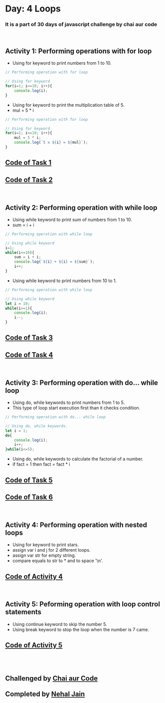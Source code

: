 # Day: 4 Loops

### It is a part of 30 days of javascript challenge by chai aur code

<br>

## Activity 1: Performing operations with for loop
- Using for keyword to print numbers from 1 to 10.
```js
// Performing operation with for loop

// Using for keyword
for(i=1; i<=10; i++){
    console.log(i);
}
```
- Using for keyword to print the multiplication table of 5.
- mul = 5 * i 
```js
// Performing operation with for loop 

// Using for keyword
for(i=1; i<=10; i++){
    mul = 5 * i;
    console.log(`5 x ${i} = ${mul}`);    
}
```
## [Code of Task 1](Task_1.js)
## [Code of Task 2](Task_2.js)

<br>

## Activity 2: Performing operation with while loop
- Using while keyword to print sum of numbers from 1 to 10.
- sum = i + i
```js
// Performing operation with while loop

// Using while keyword
i=1;
while(i<=10){
    sum = i + i;
    console.log(`${i} + ${i} = ${sum}`); 
    i++;
}
```
- Using while keyword to print numbers from 10 to 1. 
```js
// Performing operation with while loop

// Using while keyword
let i = 10;
while(i>=1){
    console.log(i);
    i--;
}
```

## [Code of Task 3](Task_3.js)
## [Code of Task 4](Task_4.js)
<br>

## Activity 3: Performing operation with do... while loop
- Using do, while keywords to print numbers from 1 to 5.
- This type of loop start execution first than it checks condition.
```js
// Performing operation with do... while loop

// Using do, while keywords.
let i = 1;
do{
    console.log(i);
    i++;
}while(i<=5);
```
- Using do, while keywords to calculate the factorial of a number.
- if fact = 1 then fact = fact * i

## [Code of Task 5](Task_5.js)
## [Code of Task 6](Task_6.js)
<br>

## Activity 4: Performing operation with nested loops
- Using for keyword to print stars.
- assign var i and j for 2 different loops.
- assign var str for empty string.
- compare equals to str to * and to space '\n'.

## [Code of Activity 4](Task_7.js)

<br>

## Activity 5: Peforming operation with loop control statements
- Using continue keyword to skip the number 5.
- Using break keyword to stop the loop when the number is 7 came. 

## [Code of Activity 5](Task_8_and_9.js)

<br>
<br>

## Challenged by [Chai aur Code](https://github.com/hiteshchoudhary)<br> <br>Completed by [Nehal Jain](https://github.com/thebraudalf)